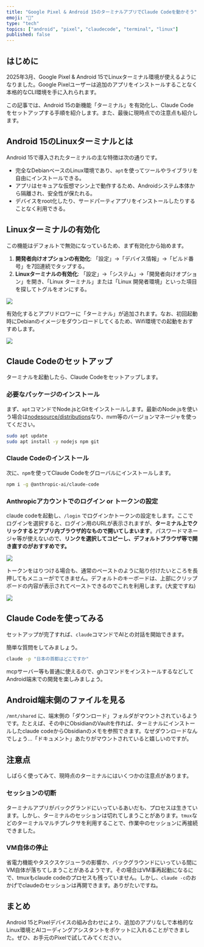 ```yaml
---
title: "Google Pixel & Android 15のターミナルアプリでClaude Codeを動かそう"
emoji: "🐧"
type: "tech"
topics: ["android", "pixel", "claudecode", "terminal", "linux"]
published: false
---
```


## はじめに

2025年3月、Google Pixel & Android 15でLinuxターミナル環境が使えるようになりました。Google Pixelユーザーは追加のアプリをインストールすることなく本格的なCLI環境を手に入れられます。

この記事では、Android 15の新機能「ターミナル」を有効化し、Claude Codeをセットアップする手順を紹介します。また、最後に現時点での注意点も紹介します。

## Android 15のLinuxターミナルとは

Android 15で導入されたターミナルの主な特徴は次の通りです。

- 完全なDebianベースのLinux環境であり、`apt`を使ってツールやライブラリを自由にインストールできる。
- アプリはセキュアな仮想マシン上で動作するため、Androidシステム本体から隔離され、安全性が保たれる。
- デバイスをroot化したり、サードパーティアプリをインストールしたりすることなく利用できる。

## Linuxターミナルの有効化

この機能はデフォルトで無効になっているため、まず有効化から始めます。

1. **開発者向けオプションの有効化**: 「設定」->「デバイス情報」->「ビルド番号」を7回連続でタップする。
2. **Linuxターミナルの有効化**: 「設定」->「システム」->「開発者向けオプション」を開き、「Linux ターミナル」または「Linux 開発者環境」といった項目を探してトグルをオンにする。

![](/images/630bd3bddfca43/01.webp)

有効化するとアプリドロワーに「ターミナル」が追加されます。なお、初回起動時にDebianのイメージをダウンロードしてくるため、Wifi環境での起動をおすすめします。

![](/images/630bd3bddfca43/02.webp)

## Claude Codeのセットアップ

ターミナルを起動したら、Claude Codeをセットアップします。

### 必要なパッケージのインストール

まず、`apt`コマンドでNode.jsとGitをインストールします。最新のNode.jsを使いう場合は[nodesource/distributions](https://github.com/nodesource/distributions)なり、nvm等のバージョンマネージャを使ってください。

```bash
sudo apt update
sudo apt install -y nodejs npm git
```

### Claude Codeのインストール

次に、`npm`を使ってClaude Codeをグローバルにインストールします。

```bash
npm i -g @anthropic-ai/claude-code
```

### Anthropicアカウントでのログイン or トークンの設定

claude codeを起動し、`/login` でログインかトークンの設定をします。ここでログインを選択すると、ログイン用のURLが表示されますが、**ターミナル上でクリックするとアプリ内ブラウザ的なもので開いてしまいます**。パスワードマネージャ等が使えないので、**リンクを選択してコピーし、デフォルトブラウザ等で開き直すのがおすすめです。**

![](/images/630bd3bddfca43/03.webp)

トークンをはりつける場合も、通常のペーストのように貼り付けたいところを長押してもメニューがでてきません。デフォルトのキーボードは、上部にクリップボードの内容が表示されてペーストできるのでこれを利用します。(大変ですね)

![](/images/630bd3bddfca43/04.webp)

## Claude Codeを使ってみる

セットアップが完了すれば、`claude`コマンドでAIとの対話を開始できます。

簡単な質問をしてみましょう。

```bash
claude -p "日本の首都はどこですか"
```

mcpサーバー等も普通に使えるので、ghコマンドをインストールするなどしてAndroid端末での開発を楽しみましょう。

## Android端末側のファイルを見る

`/mnt/shared` に、端末側の「ダウンロード」フォルダがマウントされているようです。たとえば、その中にObsidianのVaultを作れば、ターミナルにインストールしたclaude codeからObsidianのメモを参照できます。なぜダウンロードなんでしょう…「ドキュメント」あたりがマウントされていると嬉しいのですが。


## 注意点

しばらく使ってみて、現時点のターミナルにはいくつかの注意点があります。

### セッションの切断

ターミナルアプリがバックグランドにいっているあいだも、プロセスは生きています。しかし、ターミナルのセッションは切れてしまうことがあります。`tmux`などのターミナルマルチプレクサを利用することで、作業中のセッションに再接続できました。

### VM自体の停止

省電力機能やタスクスケジューラの影響か、バックグラウンドにいっている間にVM自体が落ちてしまうことがあるようです。その場合はVM事再起動になるにで、tmuxもclaude codeのプロセスも残っていません。しかし、`claude -c`のおかげでclaudeのセッションは再開できます。ありがたいですね。

## まとめ

Android 15とPixelデバイスの組み合わせにより、追加のアプリなしで本格的なLinux環境とAIコーディングアシスタントをポケットに入れることができました。ぜひ、お手元のPixelで試してみてください。
